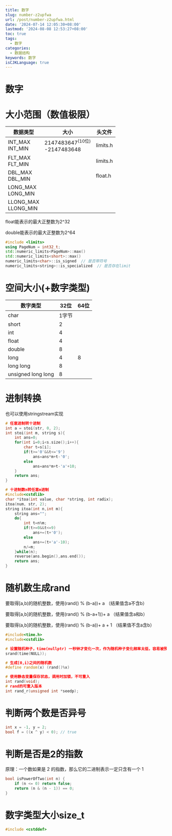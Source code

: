 ```yaml
---
title: 数字
slug: number-z2upfwa
url: /post/number-z2upfwa.html
date: '2024-07-14 12:05:30+08:00'
lastmod: '2024-08-08 12:53:27+08:00'
toc: true
tags:
  - 数字
categories:
  - 数据结构
keywords: 数字
isCJKLanguage: true
---
```


# 数字

# 大小范围（数值极限）

|数据类型|大小|头文件|
| ------------------------| -----------------| ----------|
|INT_MAX<br />INT_MIN|2147483647<sup>(10位)</sup><br />-2147483648<br />|limits.h|
|FLT_MAX<br />FLT_MIN||limits.h|
|DBL_MAX<br />DBL_MIN|<br />|float.h|
|LONG_MAX<br />LONG_MIN<br />|||
|LLONG_MAX<br />LLONG_MIN<br />|||

float能表示的最大正整数为2^32

double能表示的最大正整数为2^64

```c++
#include <limits>
using PageNum = int32_t;
std::numeric_limits<PageNum>::max()
std::numeric_limits<short>::max()
numeric_limits<char>::is_signed  // 是否带符号
numeric_limits<string>::is_specialized  // 是否存在limit
```

# 空间大小(+数字类型)

|数字类型|32位|64位|
| --------------------| -------| ------|
|char|1字节||
|short|2||
|int|4||
|float|4||
|double|8||
|long|4|8|
|long long|8||
|unsigned long long|8||

# 进制转换

也可以使用stringstream实现

```C++
# 任意进制转十进制
int a = stoi(str, 0, 2);
int stoi(int m, string s){ 
    int ans=0;
    for(int i=0;i<s.size();i++){
        char t=s[i];
        if(t>='0'&&t<='9') 
			ans=ans*m+t-'0';
        else 
			ans=ans*m+t-'a'+10;
    }
    return ans;
}

# 十进制数n转任意m进制
#include<cstdlib>
char *itoa(int value, char *string, int radix);
itoa(num, str, 2);
string itoa(int n,int m){
    string ans="";
    do{
        int t=n%m;
        if(t>=0&&t<=9)  
			ans+=(t+'0');
        else 
			ans+=(t+'a'-10);
        n/=m;
    }while(n);   
    reverse(ans.begin(),ans.end());
    return ans;  
}
```

# 随机数生成rand

要取得[a,b)的随机整数，使用(rand() % (b-a))+ a （结果值含a不含b）

要取得[a,b]的随机整数，使用(rand() % (b-a+1))+ a （结果值含a和b）

要取得(a,b]的随机整数，使用(rand() % (b-a))+ a + 1 （结果值不含a含b）

```C++
#include<time.h>
#include<cstdlib>

# 设置随机种子，time(nullptr) 一秒钟才变化一次，作为随机种子变化频率太低，容易被预测
srand(time(NULL));

# 生成[0,i)之间的随机数
#define random(x) (rand()%x)

# 使用静态变量保存状态，调用时加锁，不可重入
int rand(void);
# rand的可重入版本
int rand_r(unsigned int *seedp);
```

# 判断两个数是否异号

```C++
int x = -1, y = 2;
bool f = ((x ^ y) < 0); // true
```

# 判断是否是2的指数

原理：一个数如果是 2 的指数，那么它的二进制表示一定只含有一个 1

```C++
bool isPowerOfTwo(int n) {
    if (n <= 0) return false;
    return (n & (n - 1)) == 0;
}
```

# 数字类型大小size_t

```C++
#include <cstddef>
```

‍

